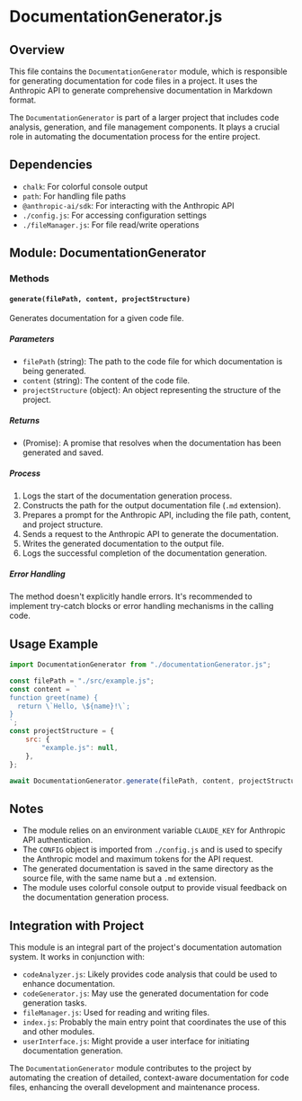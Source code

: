 # DocumentationGenerator.js

## Overview

This file contains the `DocumentationGenerator` module, which is responsible for generating documentation for code files in a project. It uses the Anthropic API to generate comprehensive documentation in Markdown format.

The `DocumentationGenerator` is part of a larger project that includes code analysis, generation, and file management components. It plays a crucial role in automating the documentation process for the entire project.

## Dependencies

-   `chalk`: For colorful console output
-   `path`: For handling file paths
-   `@anthropic-ai/sdk`: For interacting with the Anthropic API
-   `./config.js`: For accessing configuration settings
-   `./fileManager.js`: For file read/write operations

## Module: DocumentationGenerator

### Methods

#### `generate(filePath, content, projectStructure)`

Generates documentation for a given code file.

##### Parameters

-   `filePath` (string): The path to the code file for which documentation is being generated.
-   `content` (string): The content of the code file.
-   `projectStructure` (object): An object representing the structure of the project.

##### Returns

-   (Promise): A promise that resolves when the documentation has been generated and saved.

##### Process

1. Logs the start of the documentation generation process.
2. Constructs the path for the output documentation file (`.md` extension).
3. Prepares a prompt for the Anthropic API, including the file path, content, and project structure.
4. Sends a request to the Anthropic API to generate the documentation.
5. Writes the generated documentation to the output file.
6. Logs the successful completion of the documentation generation.

##### Error Handling

The method doesn't explicitly handle errors. It's recommended to implement try-catch blocks or error handling mechanisms in the calling code.

## Usage Example

```javascript
import DocumentationGenerator from "./documentationGenerator.js";

const filePath = "./src/example.js";
const content = `
function greet(name) {
  return \`Hello, \${name}!\`;
}
`;
const projectStructure = {
    src: {
        "example.js": null,
    },
};

await DocumentationGenerator.generate(filePath, content, projectStructure);
```

## Notes

-   The module relies on an environment variable `CLAUDE_KEY` for Anthropic API authentication.
-   The `CONFIG` object is imported from `./config.js` and is used to specify the Anthropic model and maximum tokens for the API request.
-   The generated documentation is saved in the same directory as the source file, with the same name but a `.md` extension.
-   The module uses colorful console output to provide visual feedback on the documentation generation process.

## Integration with Project

This module is an integral part of the project's documentation automation system. It works in conjunction with:

-   `codeAnalyzer.js`: Likely provides code analysis that could be used to enhance documentation.
-   `codeGenerator.js`: May use the generated documentation for code generation tasks.
-   `fileManager.js`: Used for reading and writing files.
-   `index.js`: Probably the main entry point that coordinates the use of this and other modules.
-   `userInterface.js`: Might provide a user interface for initiating documentation generation.

The `DocumentationGenerator` module contributes to the project by automating the creation of detailed, context-aware documentation for code files, enhancing the overall development and maintenance process.
